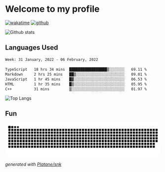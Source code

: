 # Welcome to my profile

[![wakatime](https://wakatime.com/badge/user/82c377cd-a54c-404c-b7df-177b313ca539.svg)](https://wakatime.com/@82c377cd-a54c-404c-b7df-177b313ca539)
[![github](https://img.shields.io/github/followers/xinthose?logo=github&style=plastic)](https://github.com/alanhamlett?tab=followers)

![Github stats](https://github-readme-stats.vercel.app/api?username=xinthose&show_icons=true&theme=radical&count_private=true)

## Languages Used

<!--START_SECTION:waka-->
```text
Week: 31 January, 2022 - 06 February, 2022

TypeScript   18 hrs 34 mins  █████████████████▒░░░░░░░   69.11 % 
Markdown     2 hrs 25 mins   ██▒░░░░░░░░░░░░░░░░░░░░░░   09.01 % 
JavaScript   1 hr 45 mins    █▓░░░░░░░░░░░░░░░░░░░░░░░   06.53 % 
HTML         1 hr 35 mins    █▒░░░░░░░░░░░░░░░░░░░░░░░   05.95 % 
C++          31 mins         ▒░░░░░░░░░░░░░░░░░░░░░░░░   01.97 % 
```
<!--END_SECTION:waka-->

![Top Langs](https://github-readme-stats.vercel.app/api/top-langs/?username=xinthose)

## Fun
![github contribution grid snake animation](https://raw.githubusercontent.com/xinthose/xinthose/output/github-contribution-grid-snake.svg)

_generated with [Platane/snk](https://github.com/Platane/snk)_
